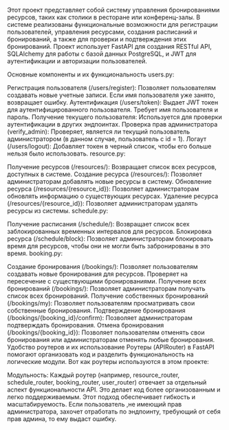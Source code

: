 Этот проект представляет собой систему управления бронированиями ресурсов, таких как столики в ресторане или конференц-залы. В системе реализованы функциональные возможности для регистрации пользователей, управления ресурсами, создания расписаний и бронирований, а также для проверки и подтверждения этих бронирований. Проект использует FastAPI для создания RESTful API, SQLAlchemy для работы с базой данных PostgreSQL, и JWT для аутентификации и авторизации пользователей.

Основные компоненты и их функциональность
users.py:

Регистрация пользователя (/users/register): Позволяет пользователям создавать новые учетные записи. Если имя пользователя уже занято, возвращает ошибку.
Аутентификация (/users/token): Выдает JWT токен для аутентифицированного пользователя. Требует имя пользователя и пароль.
Получение текущего пользователя: Используется для проверки аутентификации в других эндпоинтах.
Проверка прав администратора (verify_admin): Проверяет, является ли текущий пользователь администратором (в данном случае, пользователь с id = 1).
Логаут (/users/logout): Добавляет токен в черный список, чтобы его больше нельзя было использовать.
resource.py:

Получение ресурсов (/resources/): Возвращает список всех ресурсов, доступных в системе.
Создание ресурса (/resources/): Позволяет администраторам добавлять новые ресурсы в систему.
Обновление ресурса (/resources/{resource_id}): Позволяет администраторам обновлять информацию о существующих ресурсах.
Удаление ресурса (/resources/{resource_id}): Позволяет администраторам удалять ресурсы из системы.
schedule.py:

Получение расписания (/schedule/): Возвращает список всех заблокированных временных интервалов для ресурсов.
Блокировка ресурса (/schedule/block): Позволяет администраторам блокировать время для ресурсов, чтобы они не могли быть забронированы в это время.
booking.py:

Создание бронирования (/bookings/): Позволяет пользователям создавать новые бронирования для ресурсов. Проверяет на пересечение с существующими бронированиями.
Получение всех бронирований (/bookings/): Позволяет администраторам получать список всех бронирований.
Получение собственных бронирований (/bookings/my): Позволяет пользователям просматривать свои собственные бронирования.
Подтверждение бронирования (/bookings/{booking_id}/confirm): Позволяет администраторам подтверждать бронирования.
Отмена бронирования (/bookings/{booking_id}): Позволяет пользователям отменять свои бронирования или администраторам отменять любые бронирования.
Удобство роутеров и их использование
Роутеры (APIRouter) в FastAPI помогают организовать код и разделить функциональность на логические модули. Вот как роутеры используются в этом проекте:

Модульность: Каждый роутер (например, resource_router, schedule_router, booking_router, user_router) отвечает за отдельный аспект функциональности API. Это делает код более организованным и легко поддерживаемым.
Этот подход обеспечивает гибкость и масштабируемость.
Если пользователь ,не имеющий прав администратора, захочет отработать по эндпоинту, требующий от себя прав админа, то ему выдаст ошибку.
